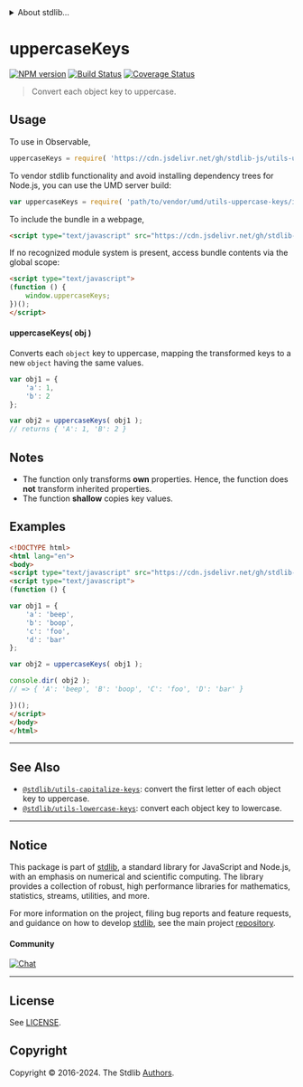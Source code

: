 <!--

@license Apache-2.0

Copyright (c) 2018 The Stdlib Authors.

Licensed under the Apache License, Version 2.0 (the "License");
you may not use this file except in compliance with the License.
You may obtain a copy of the License at

   http://www.apache.org/licenses/LICENSE-2.0

Unless required by applicable law or agreed to in writing, software
distributed under the License is distributed on an "AS IS" BASIS,
WITHOUT WARRANTIES OR CONDITIONS OF ANY KIND, either express or implied.
See the License for the specific language governing permissions and
limitations under the License.

-->


<details>
  <summary>
    About stdlib...
  </summary>
  <p>We believe in a future in which the web is a preferred environment for numerical computation. To help realize this future, we've built stdlib. stdlib is a standard library, with an emphasis on numerical and scientific computation, written in JavaScript (and C) for execution in browsers and in Node.js.</p>
  <p>The library is fully decomposable, being architected in such a way that you can swap out and mix and match APIs and functionality to cater to your exact preferences and use cases.</p>
  <p>When you use stdlib, you can be absolutely certain that you are using the most thorough, rigorous, well-written, studied, documented, tested, measured, and high-quality code out there.</p>
  <p>To join us in bringing numerical computing to the web, get started by checking us out on <a href="https://github.com/stdlib-js/stdlib">GitHub</a>, and please consider <a href="https://opencollective.com/stdlib">financially supporting stdlib</a>. We greatly appreciate your continued support!</p>
</details>

# uppercaseKeys

[![NPM version][npm-image]][npm-url] [![Build Status][test-image]][test-url] [![Coverage Status][coverage-image]][coverage-url] <!-- [![dependencies][dependencies-image]][dependencies-url] -->

> Convert each object key to uppercase.

<!-- Section to include introductory text. Make sure to keep an empty line after the intro `section` element and another before the `/section` close. -->

<section class="intro">

</section>

<!-- /.intro -->

<!-- Package usage documentation. -->



<section class="usage">

## Usage

To use in Observable,

```javascript
uppercaseKeys = require( 'https://cdn.jsdelivr.net/gh/stdlib-js/utils-uppercase-keys@v0.2.0-umd/browser.js' )
```

To vendor stdlib functionality and avoid installing dependency trees for Node.js, you can use the UMD server build:

```javascript
var uppercaseKeys = require( 'path/to/vendor/umd/utils-uppercase-keys/index.js' )
```

To include the bundle in a webpage,

```html
<script type="text/javascript" src="https://cdn.jsdelivr.net/gh/stdlib-js/utils-uppercase-keys@v0.2.0-umd/browser.js"></script>
```

If no recognized module system is present, access bundle contents via the global scope:

```html
<script type="text/javascript">
(function () {
    window.uppercaseKeys;
})();
</script>
```

#### uppercaseKeys( obj )

Converts each `object` key to uppercase, mapping the transformed keys to a new `object` having the same values.

```javascript
var obj1 = {
    'a': 1,
    'b': 2
};

var obj2 = uppercaseKeys( obj1 );
// returns { 'A': 1, 'B': 2 }
```

</section>

<!-- /.usage -->

<!-- Package usage notes. Make sure to keep an empty line after the `section` element and another before the `/section` close. -->

<section class="notes">

## Notes

-   The function only transforms **own** properties. Hence, the function does **not** transform inherited properties.
-   The function **shallow** copies key values.

</section>

<!-- /.notes -->

<!-- Package usage examples. -->

<section class="examples">

## Examples

<!-- eslint no-undef: "error" -->

```html
<!DOCTYPE html>
<html lang="en">
<body>
<script type="text/javascript" src="https://cdn.jsdelivr.net/gh/stdlib-js/utils-uppercase-keys@v0.2.0-umd/browser.js"></script>
<script type="text/javascript">
(function () {

var obj1 = {
    'a': 'beep',
    'b': 'boop',
    'c': 'foo',
    'd': 'bar'
};

var obj2 = uppercaseKeys( obj1 );

console.dir( obj2 );
// => { 'A': 'beep', 'B': 'boop', 'C': 'foo', 'D': 'bar' }

})();
</script>
</body>
</html>
```

</section>

<!-- /.examples -->

<!-- Section to include cited references. If references are included, add a horizontal rule *before* the section. Make sure to keep an empty line after the `section` element and another before the `/section` close. -->

<section class="references">

</section>

<!-- /.references -->

<!-- Section for related `stdlib` packages. Do not manually edit this section, as it is automatically populated. -->

<section class="related">

* * *

## See Also

-   <span class="package-name">[`@stdlib/utils-capitalize-keys`][@stdlib/utils/capitalize-keys]</span><span class="delimiter">: </span><span class="description">convert the first letter of each object key to uppercase.</span>
-   <span class="package-name">[`@stdlib/utils-lowercase-keys`][@stdlib/utils/lowercase-keys]</span><span class="delimiter">: </span><span class="description">convert each object key to lowercase.</span>

</section>

<!-- /.related -->

<!-- Section for all links. Make sure to keep an empty line after the `section` element and another before the `/section` close. -->


<section class="main-repo" >

* * *

## Notice

This package is part of [stdlib][stdlib], a standard library for JavaScript and Node.js, with an emphasis on numerical and scientific computing. The library provides a collection of robust, high performance libraries for mathematics, statistics, streams, utilities, and more.

For more information on the project, filing bug reports and feature requests, and guidance on how to develop [stdlib][stdlib], see the main project [repository][stdlib].

#### Community

[![Chat][chat-image]][chat-url]

---

## License

See [LICENSE][stdlib-license].


## Copyright

Copyright &copy; 2016-2024. The Stdlib [Authors][stdlib-authors].

</section>

<!-- /.stdlib -->

<!-- Section for all links. Make sure to keep an empty line after the `section` element and another before the `/section` close. -->

<section class="links">

[npm-image]: http://img.shields.io/npm/v/@stdlib/utils-uppercase-keys.svg
[npm-url]: https://npmjs.org/package/@stdlib/utils-uppercase-keys

[test-image]: https://github.com/stdlib-js/utils-uppercase-keys/actions/workflows/test.yml/badge.svg?branch=v0.2.0
[test-url]: https://github.com/stdlib-js/utils-uppercase-keys/actions/workflows/test.yml?query=branch:v0.2.0

[coverage-image]: https://img.shields.io/codecov/c/github/stdlib-js/utils-uppercase-keys/main.svg
[coverage-url]: https://codecov.io/github/stdlib-js/utils-uppercase-keys?branch=main

<!--

[dependencies-image]: https://img.shields.io/david/stdlib-js/utils-uppercase-keys.svg
[dependencies-url]: https://david-dm.org/stdlib-js/utils-uppercase-keys/main

-->

[chat-image]: https://img.shields.io/gitter/room/stdlib-js/stdlib.svg
[chat-url]: https://app.gitter.im/#/room/#stdlib-js_stdlib:gitter.im

[stdlib]: https://github.com/stdlib-js/stdlib

[stdlib-authors]: https://github.com/stdlib-js/stdlib/graphs/contributors

[umd]: https://github.com/umdjs/umd
[es-module]: https://developer.mozilla.org/en-US/docs/Web/JavaScript/Guide/Modules

[deno-url]: https://github.com/stdlib-js/utils-uppercase-keys/tree/deno
[deno-readme]: https://github.com/stdlib-js/utils-uppercase-keys/blob/deno/README.md
[umd-url]: https://github.com/stdlib-js/utils-uppercase-keys/tree/umd
[umd-readme]: https://github.com/stdlib-js/utils-uppercase-keys/blob/umd/README.md
[esm-url]: https://github.com/stdlib-js/utils-uppercase-keys/tree/esm
[esm-readme]: https://github.com/stdlib-js/utils-uppercase-keys/blob/esm/README.md
[branches-url]: https://github.com/stdlib-js/utils-uppercase-keys/blob/main/branches.md

[stdlib-license]: https://raw.githubusercontent.com/stdlib-js/utils-uppercase-keys/main/LICENSE

<!-- <related-links> -->

[@stdlib/utils/capitalize-keys]: https://github.com/stdlib-js/utils-capitalize-keys/tree/umd

[@stdlib/utils/lowercase-keys]: https://github.com/stdlib-js/utils-lowercase-keys/tree/umd

<!-- </related-links> -->

</section>

<!-- /.links -->
